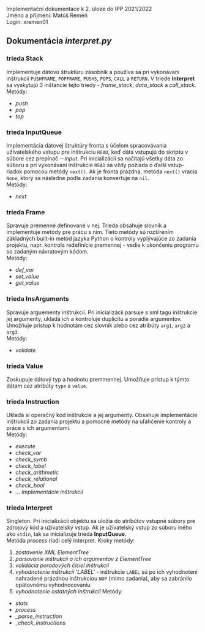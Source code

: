 Implementační dokumentace k 2. úloze do IPP 2021/2022<br/>
Jméno a příjmení: Matúš Remeň<br/>
Login: xremen01

## Dokumentácia *interpret.py*

### trieda **Stack**
Implementuje dátovú štruktúru zásobník a používa sa
pri vykonávaní inštrukcií `PUSHFRAME`, `POPFRAME`, `PUSHS`, `POPS`,
`CALL` a `RETURN`. V triede **Interpret** sa vyskytujú 3 inštancie
tejto triedy - *frame_stack*, *data_stack* a *call_stack*.<br/>
Metódy:
- *push*
- *pop*
- *top*

### trieda **InputQueue**
Implementácia dátovej štruktúry fronta s účelom spracovávania
užívatelského vstupu pre inštrukciu `READ`, keď dáta vstupujú
do skriptu v súbore cez prepínač *--input*. Pri inicializácii
sa načítajú všetky dáta zo súboru a pri vykonávaní inštrukcie
`READ` sa vždy požiada o ďalší vstup-riadok pomocou metódy `next()`.
Ak je fronta prázdna, metóda `next()` vracia `None`, ktorý sa
následne podla zadania konvertuje na `nil`.<br/>
Metódy:
- *next*

### trieda **Frame**
Spravuje premenné definované v nej.
Trieda obsahuje slovník a implementuje metódy pre prácu s ním.
Tieto metódy sú rozšírením základných built-in metód jazyka
Python o kontroly vyplývajúce zo zadania projektu, napr.
kontrola redefinície premennej - vedie k ukončeniu programu
so zadaným návratovým kódom.<br/>
Metódy:
- *def_var*
- *set_value*
- *get_value*

### trieda **InsArguments**
Spravuje arguementy inštrukcií. Pri inicializácii parsuje
s xml tagu inštrukcie jej argumenty, ukladá ich a kontroluje
duplicitu a poradie argumentov. Umožňuje prístup k hodnotám
cez slovník alebo cez atribúty `arg1`, `arg2` a	`arg3`.<br/>
Metódy:
- *validate*

### trieda **Value**
Zoskupuje dátový typ a hodnotu premmennej. Umožňuje prístup
k týmto dátam cez atribúty `type` a `value`.

### trieda **Instruction**
Ukladá si operačný kód inštrukcie a jej argumenty. Obsahuje
implementácie inštrukcií zo zadania projektu a pomocné
metódy na uľahčenie kontroly a práce s ich argumentami.<br/>
Metódy:
- *execute*
- *check_var*
- *check_symb*
- *check_label*
- *check_arithmetic*
- *check_relational*
- *check_bool*
- *... implementácie inštrukcií*

### trieda **Interpret**
Singleton. Pri inicializácii objektu sa uložia do atribútov
vstupné súbory pre zdrojový kód a užívatelský vstup.
Ak je užívatelský vstup zo súboru iného ako `stdin`, tak sa
inicializuje trieda **InputQueue**.<br/>
Metóda *process* riadi celý interpret. Kroky metódy:
1. *zostavenie XML ElementTree*
2. *parsovanie inštrukcií a ich argumentov z ElementTree*
3. *validácia poradových čísiel inštrukcií*
4. *vyhodnotenie inštrukcií 'LABEL'* - inštrukcie `LABEL` sú po ich vyhodnotení nahradené prázdnou inštrukciou `NOP` (mimo zadania), aby sa zabránilo opätovnému vyhodnocovaniu
5. *vyhodnotenie ostatných inštrukcií*
Metódy:
- *stats*
- *process*
- *_parse_instruction*
- *_check_instructions*

